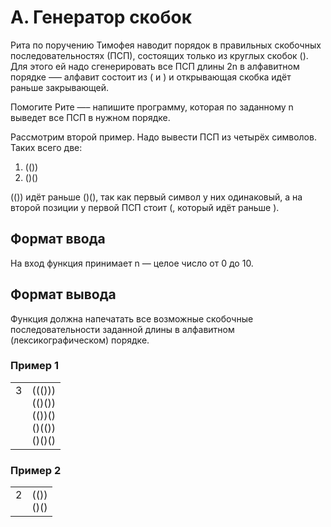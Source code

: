 # A. Генератор скобок

Рита по поручению Тимофея наводит порядок в правильных скобочных последовательностях (ПСП), состоящих только из круглых скобок (). Для этого ей надо сгенерировать все ПСП длины 2n в алфавитном порядке —– алфавит состоит из ( и ) и открывающая скобка идёт раньше закрывающей.

Помогите Рите —– напишите программу, которая по заданному n выведет все ПСП в нужном порядке.

Рассмотрим второй пример. Надо вывести ПСП из четырёх символов. Таких всего две:

1. (())
2. ()()

(()) идёт раньше ()(), так как первый символ у них одинаковый, а на второй позиции у первой ПСП стоит (, который идёт раньше ).

## Формат ввода

На вход функция принимает n — целое число от 0 до 10.

## Формат вывода

Функция должна напечатать все возможные скобочные последовательности заданной длины в алфавитном (лексикографическом) порядке.

### Пример 1

<table>
    <tr>
        <td>
            3
            <br>
            <br>
            <br>
            <br>
            <br>
        </td>
        <td>
            ((()))<br>
            (()())<br>
            (())()<br>
            ()(())<br>
            ()()()
        </td>
    </tr>
</table>

### Пример 2

<table>
    <tr>
        <td>
            2
            <br>
            <br>
        </td>
        <td>
            (())<br>
            ()()
        </td>
    </tr>
</table>
